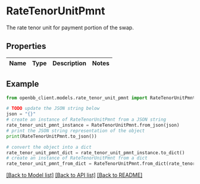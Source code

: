 # RateTenorUnitPmnt

The rate tenor unit for payment portion of the swap.

## Properties

Name | Type | Description | Notes
------------ | ------------- | ------------- | -------------

## Example

```python
from openbb_client.models.rate_tenor_unit_pmnt import RateTenorUnitPmnt

# TODO update the JSON string below
json = "{}"
# create an instance of RateTenorUnitPmnt from a JSON string
rate_tenor_unit_pmnt_instance = RateTenorUnitPmnt.from_json(json)
# print the JSON string representation of the object
print(RateTenorUnitPmnt.to_json())

# convert the object into a dict
rate_tenor_unit_pmnt_dict = rate_tenor_unit_pmnt_instance.to_dict()
# create an instance of RateTenorUnitPmnt from a dict
rate_tenor_unit_pmnt_from_dict = RateTenorUnitPmnt.from_dict(rate_tenor_unit_pmnt_dict)
```
[[Back to Model list]](../README.md#documentation-for-models) [[Back to API list]](../README.md#documentation-for-api-endpoints) [[Back to README]](../README.md)


